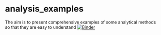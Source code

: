 # analysis_examples
The aim is to present comprehensive examples of some analytical methods so that they are easy to understand
[![Binder](https://mybinder.org/badge_logo.svg)](https://mybinder.org/v2/gh/abdulrahman1123/analysis_examples/HEAD?urlpath=https%3A%2F%2Fgithub.com%2Fabdulrahman1123%2Fanalysis_examples%2Fblob%2Fmain%2Fmachine_learning.ipynb)
